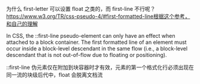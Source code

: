 为什么 first-letter 可以设置 float 之类的，而 first-line 不行呢？
https://www.w3.org/TR/css-pseudo-4/#first-formatted-line根据这个参考，和自己的理解

In CSS, the ::first-line pseudo-element can only have an effect when attached to a block container. The first formatted line of an element must occur inside a block-level descendant in the same flow (i.e., a block-level descendant that is not out-of-flow due to floating or positioning).

::first-line 伪元素仅在附加到块容器时才有效，元素的第一个格式化行必须出现在同一流的块级后代中，float 会脱离文档流
